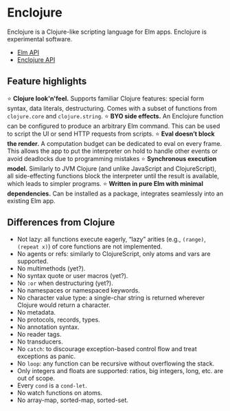 # Enclojure

Enclojure is a Clojure-like scripting language for Elm apps. Enclojure is experimental software.

* [Elm API](https://package.elm-lang.org/packages/temochka/enclojure/latest/)
* [Enclojure API](./API.md)

## Feature highlights

⭐️ **Clojure look'n'feel.** Supports familiar Clojure features: special form syntax, data literals, destructuring. Comes with a subset of functions from `clojure.core` and `clojure.string`.
⭐️ **BYO side effects.** An Enclojure function can be configured to produce an arbitrary Elm command. This can be used to script the UI or send HTTP requests from scripts.
⭐️ **Eval doesn’t block the render.** A computation budget can be dedicated to eval on every frame. This allows the app to put the interpreter on hold to handle other events or avoid deadlocks due to programming mistakes
⭐️ **Synchronous execution model.** Similarly to JVM Clojure (and unlike JavaScript and ClojureScript), all side-effecting functions block the interpreter until the result is available, which leads to simpler programs.
⭐️ **Written in pure Elm with minimal dependencies.** Can be installed as a package, integrates seamlessly into an existing Elm app.

## Differences from Clojure

* Not lazy: all functions execute eagerly, “lazy” arities (e.g., `(range)`, `(repeat x)`) of core functions are not implemented.
* No agents or refs: similarly to ClojureScript, only atoms and vars are supported.
* No multimethods (yet?).
* No syntax quote or user macros (yet?).
* No `:or` when destructuring (yet?).
* No namespaces or namespaced keywords.
* No character value type: a single-char string is returned wherever Clojure would return a character.
* No metadata.
* No protocols, records, types.
* No annotation syntax.
* No reader tags.
* No transducers.
* No `catch`: to discourage exception-based control flow and treat exceptions as panic.
* No `loop`: any function can be recursive without overflowing the stack.
* Only integers and floats are supported: ratios, big integers, long, etc. are out of scope.
* Every `cond` is a `cond-let`.
* No watch functions on atoms.
* No array-map, sorted-map, sorted-set.
